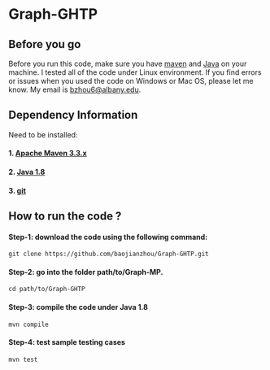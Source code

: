 # Graph-GHTP


## Before you go
Before you run this code, make sure you have <a href="https://maven.apache.org/install.html" >maven</a> and <a href="http://www.oracle.com/technetwork/java/javase/downloads/jdk8-downloads-2133151.html">Java</a> on your machine. I tested all of the code under Linux environment. If you find errors or issues when you used the code on Windows or Mac OS, please let me know. My email is bzhou6@albany.edu.

## Dependency Information
Need to be installed:
#### 1. <a href="https://maven.apache.org/install.html" >Apache Maven 3.3.x</a>
#### 2. <a href="http://www.oracle.com/technetwork/java/javase/downloads/jdk8-downloads-2133151.html">Java 1.8</a>
#### 3. <a href="https://git-scm.com/book/en/v2/Getting-Started-Installing-Git">git</a>

## How to run the code ?
#### Step-1: download the code using the following command:
```shell
git clone https://github.com/baojianzhou/Graph-GHTP.git
```
#### Step-2: go into the folder path/to/Graph-MP.
```shell
cd path/to/Graph-GHTP
```
#### Step-3: compile the code under Java 1.8
```shell
mvn compile
```
#### Step-4: test sample testing cases
```shell
mvn test
```
